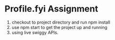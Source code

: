 # Profile.fyi Assignment
1. checkout to project directory and run npm install
2. use npm start to get the project up and running
3. using live swiggy APIs. 
